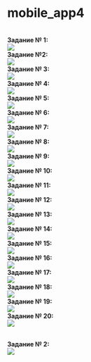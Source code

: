 # mobile_app4
<br><strong>Задание № 1:</strong></br>![](https://github.com/Derz65/mobile_app4/raw/main/screenshot/1.jpg)
<br><strong>Задание №2:</strong></br>![](https://github.com/Derz65/mobile_app4/raw/main/screenshot/2.jpg)
<br><strong>Задание № 3:</strong></br>![](https://github.com/Derz65/mobile_app4/raw/main/screenshot/3.jpg)
<br><strong>Задание № 4:</strong></br>![](https://github.com/Derz65/mobile_app4/raw/main/screenshot/4.jpg)
<br><strong>Задание № 5:</strong></br>![](https://github.com/Derz65/mobile_app4/raw/main/screenshot/5.jpg)
<br><strong>Задание № 6:</strong></br>![](https://github.com/Derz65/mobile_app4/raw/main/screenshot/6.jpg)
<br><strong>Задание № 7:</strong></br>![](https://github.com/Derz65/mobile_app4/raw/main/screenshot/7.jpg)
<br><strong>Задание № 8:</strong></br>![](https://github.com/Derz65/mobile_app4/raw/main/screenshot/8.jpg)
<br><strong>Задание № 9:</strong></br>![](https://github.com/Derz65/mobile_app4/raw/main/screenshot/9.jpg)
<br><strong>Задание № 10:</strong></br>![](https://github.com/Derz65/mobile_app4/raw/main/screenshot/10.jpg)
<br><strong>Задание № 11:</strong></br>![](https://github.com/Derz65/mobile_app4/raw/main/screenshot/11.jpg)
<br><strong>Задание № 12:</strong></br>![](https://github.com/Derz65/mobile_app4/raw/main/screenshot/12.jpg)
<br><strong>Задание № 13:</strong></br>![](https://github.com/Derz65/mobile_app4/raw/main/screenshot/13.jpg)
<br><strong>Задание № 14:</strong></br>![](https://github.com/Derz65/mobile_app4/raw/main/screenshot/14.jpg)
<br><strong>Задание № 15:</strong></br>![](https://github.com/Derz65/mobile_app4/raw/main/screenshot/15.jpg)
<br><strong>Задание № 16:</strong></br>![](https://github.com/Derz65/mobile_app4/raw/main/screenshot/16.jpg)
<br><strong>Задание № 17:</strong></br>![](https://github.com/Derz65/mobile_app4/raw/main/screenshot/17.jpg)
<br><strong>Задание № 18:</strong></br>![](https://github.com/Derz65/mobile_app4/raw/main/screenshot/18.jpg)
<br><strong>Задание № 19:</strong></br>![](https://github.com/Derz65/mobile_app4/raw/main/screenshot/19.jpg)
<br><strong>Задание № 20:</strong></br>![](https://github.com/Derz65/mobile_app4/raw/main/screenshot/20.jpg)

<br><strong>Задание № 2: </strong></br><b>![](https://github.com/Derz65/mobile_app4/raw/main/screenshot/1.1.jpg)
